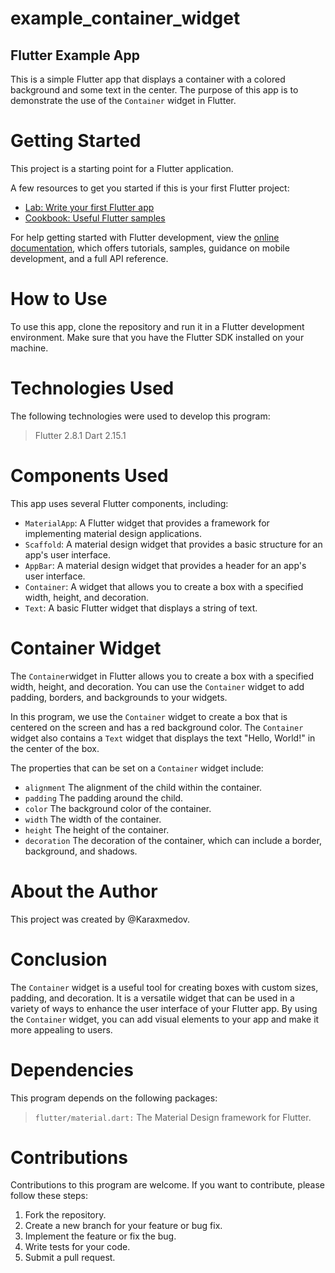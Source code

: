 # example_container_widget

## Flutter Example App

This is a simple Flutter app that displays a container with a colored background and some text in the center. The purpose of this app is to demonstrate the use of the `Container` widget in Flutter.

# Getting Started

This project is a starting point for a Flutter application.

A few resources to get you started if this is your first Flutter project:

- [Lab: Write your first Flutter app](https://docs.flutter.dev/get-started/codelab)
- [Cookbook: Useful Flutter samples](https://docs.flutter.dev/cookbook)

For help getting started with Flutter development, view the
[online documentation](https://docs.flutter.dev/), which offers tutorials,
samples, guidance on mobile development, and a full API reference.


# How to Use

To use this app, clone the repository and run it in a Flutter development environment. Make sure that you have the Flutter SDK installed on your machine.

# Technologies Used
The following technologies were used to develop this program:

>Flutter 2.8.1
>Dart 2.15.1

# Components Used

This app uses several Flutter components, including:

- `MaterialApp`: A Flutter widget that provides a framework for implementing material design applications.
- `Scaffold`: A material design widget that provides a basic structure for an app's user interface.
- `AppBar`: A material design widget that provides a header for an app's user interface.
- `Container`: A widget that allows you to create a box with a specified width, height, and decoration.
- `Text`: A basic Flutter widget that displays a string of text.

# Container Widget

The `Container`widget in Flutter allows you to create a box with a specified width, height, and decoration. You can use the `Container` widget to add padding, borders, and backgrounds to your widgets.

In this program, we use the `Container` widget to create a box that is centered on the screen and has a red background color. The `Container` widget also contains a `Text` widget that displays the text "Hello, World!" in the center of the box.

The properties that can be set on a `Container` widget include:

- `alignment` The alignment of the child within the container.
- `padding` The padding around the child.
- `color` The background color of the container.
- `width` The width of the container.
- `height` The height of the container.
- `decoration` The decoration of the container, which can include a border, background, and shadows.

# About the Author
This project was created by @Karaxmedov.
# Conclusion

The `Container` widget is a useful tool for creating boxes with custom sizes, padding, and decoration. It is a versatile widget that can be used in a variety of ways to enhance the user interface of your Flutter app. By using the `Container` widget, you can add visual elements to your app and make it more appealing to users.

# Dependencies
This program depends on the following packages:

>`flutter/material.dart:` The Material Design framework for Flutter.

# Contributions
Contributions to this program are welcome. If you want to contribute, please follow these steps:
1. Fork the repository.
2. Create a new branch for your feature or bug fix.
3. Implement the feature or fix the bug.
4. Write tests for your code.
5. Submit a pull request.